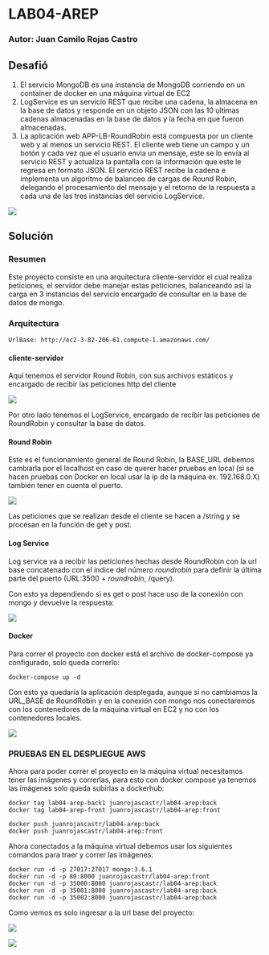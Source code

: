 # LAB04-AREP

### Autor: Juan Camilo Rojas Castro

## Desafió
1. El servicio MongoDB es una instancia de MongoDB corriendo en un container de docker en una máquina virtual de EC2
2. LogService es un servicio REST que recibe una cadena, la almacena en la base de datos y responde en un objeto JSON con las 10 ultimas cadenas almacenadas en la base de datos y la fecha en que fueron almacenadas.
3. La aplicación web APP-LB-RoundRobin está compuesta por un cliente web y al menos un servicio REST. El cliente web tiene un campo y un botón y cada vez que el usuario envía un mensaje, este se lo envía al servicio REST y actualiza la pantalla con la información que este le regresa en formato JSON. El servicio REST recibe la cadena e implementa un algoritmo de balanceo de cargas de Round Robin, delegando el procesamiento del mensaje y el retorno de la respuesta a cada una de las tres instancias del servicio LogService.

![](https://media.discordapp.net/attachments/691077311965167718/1032807458554527744/unknown.png)

## Solución

### Resumen
Este proyecto consiste en una arquitectura cliente-servidor el cual realiza peticiones, el servidor debe manejar estas 
peticiones, balanceando así la carga en 3 instancias del servicio encargado de consultar en la base de datos de mongo.

### Arquitectura

    UrlBase: http://ec2-3-82-206-61.compute-1.amazonaws.com/

#### cliente-servidor
Aquí tenemos el servidor Round Robin, con sus archivos estáticos y encargado de recibir las peticiones http del cliente

![](https://media.discordapp.net/attachments/584593411567517710/1032812474031951882/unknown.png)

Por otro lado tenemos el LogService, encargado de recibir las peticiones de RoundRobin y consultar la base de datos.

#### Round Robin

Este es el funcionamiento general de Round Robin, la BASE_URL debemos cambiarla por el localhost en caso de querer hacer
pruebas en local (si se hacen pruebas con Docker en local usar la ip de la máquina ex. 192.168.0.X) también tener en cuenta el puerto.

![](https://media.discordapp.net/attachments/584593411567517710/1032816814054461470/unknown.png)

Las peticiones que se realizan desde el cliente se hacen a /string y se procesan en la función de get y post.

#### Log Service

Log service va a recibir las peticiones hechas desde RoundRobin con la url base concatenado con el índice del número *roundrobin* para definir 
la última parte del puerto (URL:3500 + *roundrobin*, /query).

Con esto ya dependiendo si es get o post hace uso de la conexión con mongo y devuelve la respuesta:

![](https://media.discordapp.net/attachments/584593411567517710/1032832751595954278/unknown.png)

#### Docker

Para correr el proyecto con docker está el archivo de docker-compose ya configurado, solo queda correrlo:

    docker-compose up -d

Con esto ya quedaría la aplicación desplegada, aunque si no cambiamos la URL_BASE de RoundRobin y en la conexión con mongo 
nos conectaremos con los contenedores de la máquina virtual en EC2 y no con los contenedores locales.

![](https://media.discordapp.net/attachments/584593411567517710/1032839987785367592/unknown.png?width=1440&height=483)

### PRUEBAS EN EL DESPLIEGUE AWS

Ahora para poder correr el proyecto en la máquina virtual necesitamos tener las imágenes y correrlas, para esto
con docker compose ya tenemos las imágenes solo queda subirlas a dockerhub:

    docker tag lab04-arep-back1 juanrojascastr/lab04-arep:back
    docker tag lab04-arep-front juanrojascastr/lab04-arep:front

    docker push juanrojascastr/lab04-arep:back
    docker push juanrojascastr/lab04-arep:front

Ahora conectados a la máquina virtual debemos usar los siguientes comandos para traer y correr las imágenes:

    docker run -d -p 27017:27017 mongo:3.6.1
    docker run -d -p 80:8000 juanrojascastr/lab04-arep:front
    docker run -d -p 35000:8000 juanrojascastr/lab04-arep:back
    docker run -d -p 35001:8000 juanrojascastr/lab04-arep:back
    docker run -d -p 35002:8000 juanrojascastr/lab04-arep:back


Como vemos es solo ingresar a la url base del proyecto:

![](https://media.discordapp.net/attachments/584593411567517710/1032849535485087744/unknown.png)

![](https://media.discordapp.net/attachments/584593411567517710/1032849711150923816/unknown.png)